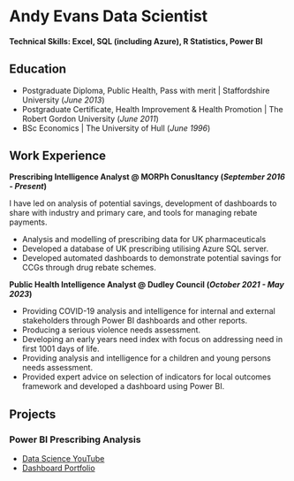 # Andy Evans Data Scientist

#### Technical Skills: Excel, SQL (including Azure), R Statistics, Power BI

## Education
- Postgraduate Diploma, Public Health, Pass with merit | Staffordshire University (_June 2013_)								       		
- Postgraduate Certificate, Health Improvement & Health Promotion	| The Robert Gordon University (_June 2011_)	 			        		
- BSc Economics | The University of Hull (_June 1996_)

## Work Experience
**Prescribing Intelligence Analyst @ MORPh Conusltancy (_September 2016 - Present_)**

I have led on analysis of potential savings, development of dashboards to share with industry and primary care, and tools for managing rebate payments.

-	Analysis and modelling of prescribing data for UK pharmaceuticals
-	Developed a database of UK prescribing utilising Azure SQL server.
-	Developed automated dashboards to demonstrate potential savings for CCGs through drug rebate schemes.


**Public Health Intelligence Analyst @ Dudley Council  (_October 2021 - May 2023_)**
-	Providing COVID-19 analysis and intelligence for internal and external stakeholders through Power BI dashboards and other reports.
-	Producing a serious violence needs assessment.
-	Developing an early years need index with focus on addressing need in first 1001 days of life.
-	Providing analysis and intelligence for a children and young persons needs assessment.
-	Provided expert advice on selection of indicators for local outcomes framework and developed a dashboard using Power BI.


## Projects
### Power BI Prescribing Analysis
- [Data Science YouTube](https://www.youtube.com/channel/UCa9gErQ9AE5jT2DZLjXBIdA)
- [Dashboard Portfolio](/Dashboard.html)
